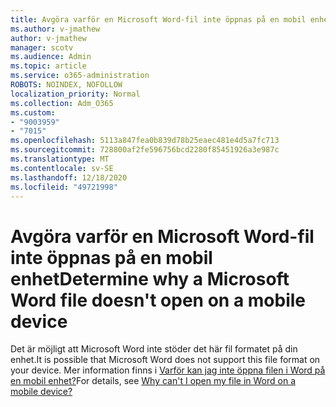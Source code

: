 ```yaml
---
title: Avgöra varför en Microsoft Word-fil inte öppnas på en mobil enhet
ms.author: v-jmathew
author: v-jmathew
manager: scotv
ms.audience: Admin
ms.topic: article
ms.service: o365-administration
ROBOTS: NOINDEX, NOFOLLOW
localization_priority: Normal
ms.collection: Adm_O365
ms.custom:
- "9003959"
- "7015"
ms.openlocfilehash: 5113a847fea0b839d78b25eaec481e4d5a7fc713
ms.sourcegitcommit: 728800af2fe596756bcd2280f85451926a3e987c
ms.translationtype: MT
ms.contentlocale: sv-SE
ms.lasthandoff: 12/18/2020
ms.locfileid: "49721998"
---
```

# <a name="determine-why-a-microsoft-word-file-doesnt-open-on-a-mobile-device"></a><span data-ttu-id="bdd65-102">Avgöra varför en Microsoft Word-fil inte öppnas på en mobil enhet</span><span class="sxs-lookup"><span data-stu-id="bdd65-102">Determine why a Microsoft Word file doesn't open on a mobile device</span></span>

<span data-ttu-id="bdd65-103">Det är möjligt att Microsoft Word inte stöder det här fil formatet på din enhet.</span><span class="sxs-lookup"><span data-stu-id="bdd65-103">It is possible that Microsoft Word does not support this file format on your device.</span></span> <span data-ttu-id="bdd65-104">Mer information finns i [Varför kan jag inte öppna filen i Word på en mobil enhet?](https://go.microsoft.com/fwlink/?linkid=2135663)</span><span class="sxs-lookup"><span data-stu-id="bdd65-104">For details, see [Why can't I open my file in Word on a mobile device?](https://go.microsoft.com/fwlink/?linkid=2135663)</span></span>
